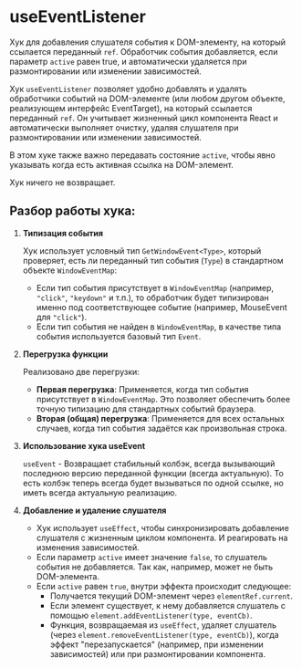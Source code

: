 # useEventListener

Хук для добавления слушателя события к DOM-элементу, на который ссылается переданный `ref`.
Обработчик события добавляется, если параметр `active` равен true, и автоматически удаляется при размонтировании или изменении зависимостей.

Хук `useEventListener` позволяет удобно добавлять и удалять обработчики событий на DOM-элементе (или любом другом объекте, реализующем интерфейс EventTarget), на который ссылается переданный `ref`. Он учитывает жизненный цикл компонента React и автоматически выполняет очистку, удаляя слушателя при размонтировании или изменении зависимостей.

В этом хуке также важно передавать состояние `active`, чтобы явно указывать когда есть активная ссылка на DOM-элемент.

Хук ничего не возвращает.

## Разбор работы хука:

1. **Типизация события**

   Хук использует условный тип `GetWindowEvent<Type>`, который проверяет, есть ли переданный тип события (`Type`) в стандартном объекте `WindowEventMap`:

   - Если тип события присутствует в `WindowEventMap` (например, `"click"`, `"keydown"` и т.п.), то обработчик будет типизирован именно под соответствующее событие (например, MouseEvent для `"click"`).
   - Если тип события не найден в `WindowEventMap`, в качестве типа события используется базовый тип `Event`.

2. **Перегрузка функции**

   Реализовано две перегрузки:

   - **Первая перегрузка**: Применяется, когда тип события присутствует в `WindowEventMap`. Это позволяет обеспечить более точную типизацию для стандартных событий браузера.
   - **Вторая (общая) перегрузка**: Применяется для всех остальных случаев, когда тип события задаётся как произвольная строка.

3. **Использование хука useEvent**

   `useEvent` - Возвращает стабильный колбэк, всегда вызывающий последнюю версию переданной функции (всегда актуальную). То есть колбэк теперь всегда будет вызываться по одной ссылке, но иметь всегда актуальную реализацию.

4. **Добавление и удаление слушателя**

   - Хук использует `useEffect`, чтобы синхронизировать добавление слушателя с жизненным циклом компонента. И реагировать на изменения зависимостей.
   - Если параметр `active` имеет значение `false`, то слушатель события не добавляется. Так как, например, может не быть DOM-элемента.
   - Если `active` равен `true`, внутри эффекта происходит следующее:
     - Получается текущий DOM-элемент через `elementRef.current`.
     - Если элемент существует, к нему добавляется слушатель с помощью `element.addEventListener(type, eventCb)`.
     - Функция, возвращаемая из `useEffect`, удаляет слушатель (через `element.removeEventListener(type, eventCb)`), когда эффект "перезапускается" (например, при изменении зависимостей) или при размонтировании компонента.
